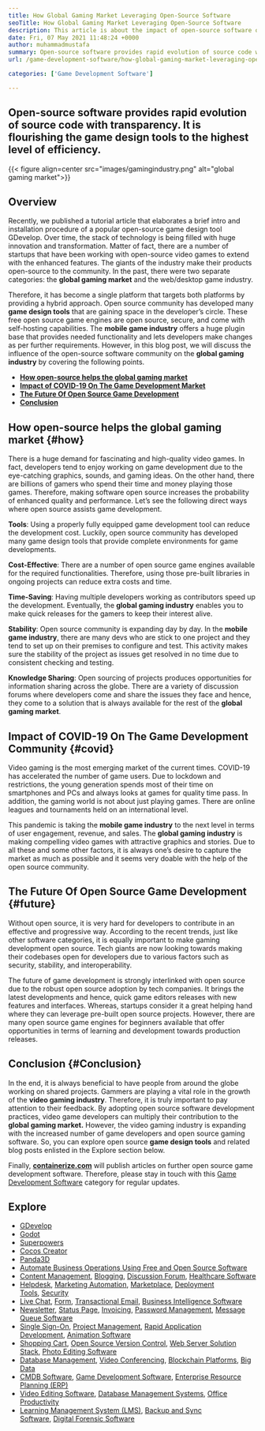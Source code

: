 ```yaml
---
title: How Global Gaming Market ​Leveraging Open-Source Software
seoTitle: How Global Gaming Market ​Leveraging Open-Source Software
description: This article is about the impact of open-source software on the global gaming market. The open-source community is providing better ways to develop games.
date: Fri, 07 May 2021 11:48:24 +0000
author: muhammadmustafa
summary: Open-source software provides rapid evolution of source code with transparency. It is flourishing the game design tools to the highest level of efficiency.
url: /game-development-software/how-global-gaming-market-leveraging-open-source-software/

categories: ['Game Development Software']

---
```

## Open-source software provides rapid evolution of source code with transparency. It is flourishing the game design tools to the highest level of efficiency.

{{< figure align=center src="images/gamingindustry.png" alt="global gaming market">}}  

## Overview

Recently, we published a tutorial article that elaborates a brief intro and installation procedure of a popular open-source game design tool GDevelop. Over time, the stack of technology is being filled with huge innovation and transformation. Matter of fact, there are a number of startups that have been working with open-source video games to extend with the enhanced features. The giants of the industry make their products open-source to the community. In the past, there were two separate categories: the **global gaming market** and the web/desktop game industry. 

Therefore, it has become a single platform that targets both platforms by providing a hybrid approach. Open source community has developed many **game design tools** that are gaining space in the developer’s circle. These free open source game engines are open source, secure, and come with self-hosting capabilities. The **mobile game industry** offers a huge plugin base that provides needed functionality and lets developers make changes as per further requirements. However, in this blog post, we will discuss the influence of the open-source software community on the **global gaming industry** by covering the following points.

  * **[How open-source helps the global gaming market][1]**
  * **[Impact of COVID-19 On The Game Development Market][2]**
  * **[The Future Of Open Source Game Development][3]**
  * **[Conclusion][4]**

## **How open-source helps the global gaming market** {#how}

There is a huge demand for fascinating and high-quality video games. In fact, developers tend to enjoy working on game development due to the eye-catching graphics, sounds, and gaming ideas. On the other hand, there are billions of gamers who spend their time and money playing those games. Therefore, making software open source increases the probability of enhanced quality and performance. Let’s see the following direct ways where open source assists game development.

**Tools**: Using a properly fully equipped game development tool can reduce the development cost. Luckily, open source community has developed many game design tools that provide complete environments for game developments. 

**Cost-Effective**: There are a number of open source game engines available for the required functionalities. Therefore, using those pre-built libraries in ongoing projects can reduce extra costs and time. 

**Time-Saving**: Having multiple developers working as contributors speed up the development. Eventually, the **global gaming industry** enables you to make quick releases for the gamers to keep their interest alive. 

**Stability**: Open source community is expanding day by day. In the **mobile game industry**, there are many devs who are stick to one project and they tend to set up on their premises to configure and test. This activity makes sure the stability of the project as issues get resolved in no time due to consistent checking and testing.

**Knowledge Sharing**: Open sourcing of projects produces opportunities for information sharing across the globe. There are a variety of discussion forums where developers come and share the issues they face and hence, they come to a solution that is always available for the rest of the **global gaming market**. 

## **Impact of COVID-19 On The Game Development Community**  {#covid}

Video gaming is the most emerging market of the current times. COVID-19 has accelerated the number of game users. Due to lockdown and restrictions, the young generation spends most of their time on smartphones and PCs and always looks at games for quality time pass. In addition, the gaming world is not about just playing games. There are online leagues and tournaments held on an international level. 

This pandemic is taking the **mobile game industry** to the next level in terms of user engagement, revenue, and sales. The **global gaming industry** is making compelling video games with attractive graphics and stories. Due to all these and some other factors, it is always one’s desire to capture the market as much as possible and it seems very doable with the help of the open source community. 

## **The Future Of Open Source Game Development** {#future}

Without open source, it is very hard for developers to contribute in an effective and progressive way. According to the recent trends, just like other software categories, it is equally important to make gaming development open source. Tech giants are now looking towards making their codebases open for developers due to various factors such as security, stability, and interoperability. 

The future of game development is strongly interlinked with open source due to the robust open source adoption by tech companies. It brings the latest developments and hence, quick game editors releases with new features and interfaces. Whereas, startups consider it a great helping hand where they can leverage pre-built open source projects. However, there are many open source game engines for beginners available that offer opportunities in terms of learning and development towards production releases.

## **Conclusion** {#Conclusion}

In the end, it is always beneficial to have people from around the globe working on shared projects. Gammers are playing a vital role in the growth of the **video gaming industry**. Therefore, it is truly important to pay attention to their feedback. By adopting open source software development practices, video game developers can multiply their contribution to the **global gaming market.** However, the video gaming industry is expanding with the increased number of game developers and open source gaming software. So, you can explore open source **game design tools** and related blog posts enlisted in the Explore section below.

Finally, ****[containerize.com][5]**** will publish articles on further open source game development software. Therefore, please stay in touch with this [Game Development Software][6] category for regular updates.

## Explore

  * [GDevelop][7]
  * [Godot][8]
  * [Superpowers][9]
  * [Cocos Creator][10]
  * [Panda3D][11]
  * [Automate Business Operations Using Free and Open Source Software][12]
  * [Content Management][13], [Blogging][14], [Discussion Forum][15], [Healthcare Software][16]
  * [Helpdesk][17], [Marketing Automation][18], [Marketplace][19], [Deployment Tools][20], [Security][21]
  * [Live Chat][22], [Form][23], [Transactional Email][24], [Business Intelligence Software][25]
  * [Newsletter][26], [Status Page][27], [Invoicing][28], [Password Management][29], [Message Queue Software][30]
  * [Single Sign-On][31], [Project Management][32], [Rapid Application Development][33], [Animation Software][34]
  * [Shopping Cart][35], [Open Source Version Control][36], [Web Server Solution Stack][37], [Photo Editing Software][38]
  * [Database Management][39], [Video Conferencing][40], [Blockchain Platforms][41], [Big Data][42]
  * [CMDB Software][43], [Game Development Software][6], [Enterprise Resource Planning (ERP)][44]
  * [Video Editing Software][45], [Database Management Systems][46], [Office Productivity][47]
  * [Learning Management System (LMS)][48], [Backup and Sync Software][49], [Digital Forensic Software][50]

 [1]: #how
 [2]: #covid
 [3]: #future
 [4]: #Conclusion
 [5]: https://www.containerize.com/
 [6]: https://products.containerize.com/game-development-software/
 [7]: https://products.containerize.com/game-development-software/gdevelop/
 [8]: https://products.containerize.com/game-development-software/godot/
 [9]: https://products.containerize.com/game-development-software/superpowers/
 [10]: https://products.containerize.com/game-development-software/cocos-creator/
 [11]: https://products.containerize.com/game-development-software/panda3d/
 [12]: https://blog.containerize.com/2020/08/27/automate-business-operations-using-open-source-software/
 [13]: https://products.containerize.com/content-management/
 [14]: https://products.containerize.com/blogging/
 [15]: https://products.containerize.com/discussion-forum/
 [16]: https://products.containerize.com/healthcare-technologies/
 [17]: https://products.containerize.com/helpdesk/
 [18]: https://products.containerize.com/marketing-automation/
 [19]: https://products.containerize.com/marketplace/
 [20]: https://products.containerize.com/deployment-tools/
 [21]: https://products.containerize.com/security-testing-tools/
 [22]: https://products.containerize.com/live-chat/
 [23]: https://products.containerize.com/form/
 [24]: https://products.containerize.com/transactional-email/
 [25]: https://products.containerize.com/business-intelligence/
 [26]: https://products.containerize.com/newsletter/
 [27]: https://products.containerize.com/status/
 [28]: https://products.containerize.com/invoicing/
 [29]: https://products.containerize.com/password-management/
 [30]: https://products.containerize.com/message-queue-software/
 [31]: https://products.containerize.com/single-sign-on/
 [32]: https://products.containerize.com/project-management/
 [33]: https://products.containerize.com/rad/
 [34]: https://products.containerize.com/animation-software/
 [35]: https://products.containerize.com/ecommerce/
 [36]: https://products.containerize.com/version-control/
 [37]: https://products.containerize.com/solution-stack/
 [38]: https://products.containerize.com/photo-editing-software/
 [39]: https://products.containerize.com/database-management/
 [40]: https://products.containerize.com/video-conferencing/
 [41]: https://products.containerize.com/blockchain-platforms/
 [42]: https://products.containerize.com/big-data/
 [43]: https://products.containerize.com/cmdb-software/
 [44]: https://products.containerize.com/erp/
 [45]: https://products.containerize.com/video-editing-software/
 [46]: https://products.containerize.com/database-management-system/
 [47]: https://products.containerize.com/office-productivity/
 [48]: https://products.containerize.com/lms/
 [49]: https://products.containerize.com/backup-and-sync/
 [50]: https://products.containerize.com/digital-forensic-software/